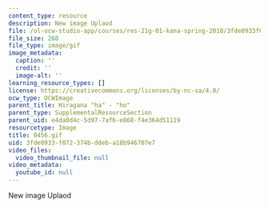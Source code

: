```yaml
---
content_type: resource
description: New image Uplaod
file: /ol-ocw-studio-app/courses/res-21g-01-kana-spring-2010/3fde0933f072374bddeba18b946707e7_0456.gif
file_size: 268
file_type: image/gif
image_metadata:
  caption: ''
  credit: ''
  image-alt: ''
learning_resource_types: []
license: https://creativecommons.org/licenses/by-nc-sa/4.0/
ocw_type: OCWImage
parent_title: Hiragana "ha" - "ho"
parent_type: SupplementalResourceSection
parent_uid: e4da0d4c-5d97-7af6-e868-f4e364d51119
resourcetype: Image
title: 0456.gif
uid: 3fde0933-f072-374b-ddeb-a18b946707e7
video_files:
  video_thumbnail_file: null
video_metadata:
  youtube_id: null
---
```

New image Uplaod